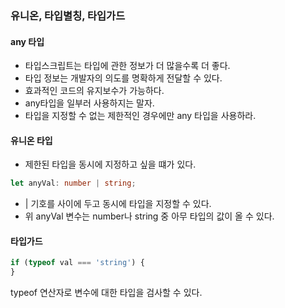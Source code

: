 ### 유니온, 타입별칭, 타입가드
#### any 타입
- 타입스크립트는 타입에 관한 정보가 더 많을수록 더 좋다.
- 타입 정보는 개발자의 의도를 명확하게 전달할 수 있다.
- 효과적인 코드의 유지보수가 가능하다.
- any타입을 일부러 사용하지는 말자.
- 타입을 지정할 수 없는 제한적인 경우에만 any 타입을 사용하라.

#### 유니온 타입
- 제한된 타입을 동시에 지정하고 싶을 떄가 있다.
```ts
let anyVal: number | string;
```
- | 기호를 사이에 두고 동시에 타입을 지정할 수 있다.
- 위 anyVal 변수는 number나 string 중 아무 타입의 값이 올 수 있다.

#### 타입가드
```ts
if (typeof val === 'string') {
}
```
typeof 연산자로 변수에 대한 타입을 검사할 수 있다.